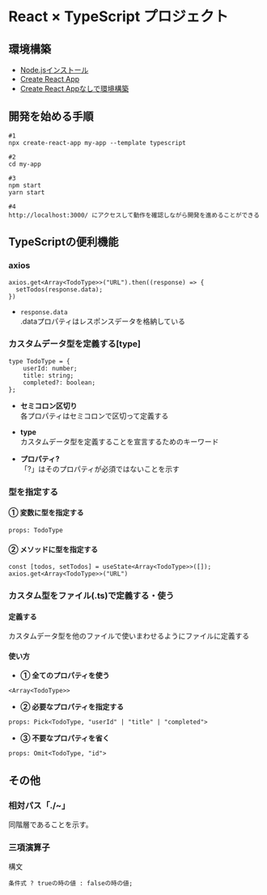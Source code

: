 # React × TypeScript プロジェクト

## 環境構築
- [Node.jsインストール](https://github.com/yoshiki81/Atomic-Design/blob/main/summary/node.md)
- [Create React App](https://github.com/yoshiki81/Atomic-Design/blob/main/summary/env.md)
- [Create React Appなしで環境構築](https://kosuke-space.com/react-typescript-without-create-react-app)

## 開発を始める手順

```
#1
npx create-react-app my-app --template typescript

#2
cd my-app

#3
npm start
yarn start

#4
http://localhost:3000/ にアクセスして動作を確認しながら開発を進めることができる
```

## TypeScriptの便利機能

### axios
```
axios.get<Array<TodoType>>("URL").then((response) => {
  setTodos(response.data);
})
```

- `response.data`  
.dataプロパティはレスポンスデータを格納している


### カスタムデータ型を定義する[type]  
```
type TodoType = {
    userId: number;
    title: string;
    completed?: boolean;
};
```
- **セミコロン区切り**  
各プロパティはセミコロンで区切って定義する

- **type**  
カスタムデータ型を定義することを宣言するためのキーワード

- **プロパティ?**  
「?」はそのプロパティが必須ではないことを示す

### 型を指定する
#### ① 変数に型を指定する
```
props: TodoType
```

#### ② メソッドに型を指定する
```
const [todos, setTodos] = useState<Array<TodoType>>([]);
axios.get<Array<TodoType>>("URL")
```

### カスタム型をファイル(.ts)で定義する・使う
#### 定義する
カスタムデータ型を他のファイルで使いまわせるようにファイルに定義する

#### 使い方
- **① 全てのプロパティを使う**  
```
<Array<TodoType>>
```

- **② 必要なプロパティを指定する**  
```
props: Pick<TodoType, "userId" | "title" | "completed">
```

- **③ 不要なプロパティを省く**  
```
props: Omit<TodoType, "id">
```


## その他
### 相対パス「./~」
同階層であることを示す。

### 三項演算子
構文
```
条件式 ? trueの時の値 : falseの時の値;
```
